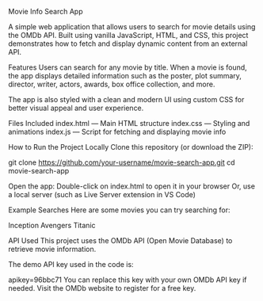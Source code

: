 Movie Info Search App

A simple web application that allows users to search for movie details using the OMDb API. Built using vanilla JavaScript, HTML, and CSS, this project demonstrates how to fetch and display dynamic content from an external API.

Features
Users can search for any movie by title. When a movie is found, the app displays detailed information such as the poster, plot summary, director, writer, actors, awards, box office collection, and more.

The app is also styled with a clean and modern UI using custom CSS for better visual appeal and user experience.

Files Included
index.html — Main HTML structure
index.css — Styling and animations
index.js — Script for fetching and displaying movie info

How to Run the Project Locally
Clone this repository (or download the ZIP):

git clone https://github.com/your-username/movie-search-app.git
cd movie-search-app

Open the app:
Double-click on index.html to open it in your browser
Or, use a local server (such as Live Server extension in VS Code)

Example Searches
Here are some movies you can try searching for:

Inception
Avengers
Titanic

API Used
This project uses the OMDb API (Open Movie Database) to retrieve movie information.

The demo API key used in the code is:

apikey=96bbc71
You can replace this key with your own OMDb API key if needed. Visit the OMDb website to register for a free key.
